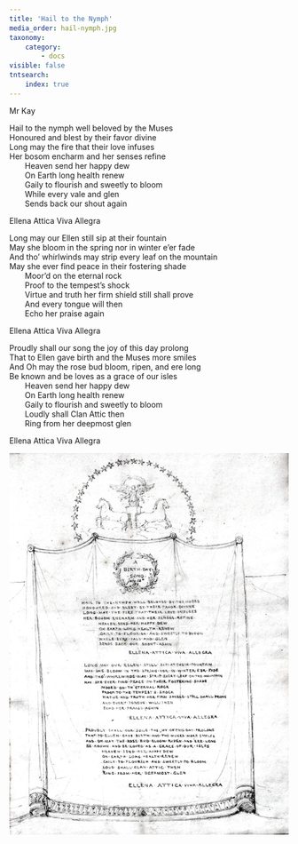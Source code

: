 ```yaml
---
title: 'Hail to the Nymph'
media_order: hail-nymph.jpg
taxonomy:
    category:
        - docs
visible: false
tntsearch:
    index: true
---
```


<div class="author">Mr Kay</div>

Hail to the nymph well beloved by the Muses  
Honoured and blest by their favor divine  
Long may the fire that their love infuses  
Her bosom encharm and her senses refine  
&emsp;&emsp;Heaven send her happy dew  
&emsp;&emsp;On Earth long health renew  
&emsp;&emsp;Gaily to flourish and sweetly to bloom  
&emsp;&emsp;While every vale and glen  
&emsp;&emsp;Sends back our shout again

Ellena Attica Viva Allegra

Long may our Ellen still sip at their fountain  
May she bloom in the spring nor in winter e’er fade  
And tho’ whirlwinds may strip every leaf on the mountain  
May she ever find peace in their fostering shade  
&emsp;&emsp;Moor’d on the eternal rock  
&emsp;&emsp;Proof to the tempest’s shock  
&emsp;&emsp;Virtue and truth her firm shield still shall prove  
&emsp;&emsp;And every tongue will then  
&emsp;&emsp;Echo her praise again

Ellena Attica Viva Allegra

Proudly shall our song the joy of this day prolong  
That to Ellen gave birth and the Muses more smiles  
And Oh may the rose bud bloom, ripen, and ere long  
Be known and be loves as a grace of our isles  
&emsp;&emsp;Heaven send her happy dew  
&emsp;&emsp;On Earth long health renew  
&emsp;&emsp;Gaily to flourish and sweetly to bloom  
&emsp;&emsp;Loudly shall Clan Attic then  
&emsp;&emsp;Ring from her deepmost glen

Ellena Attica Viva Allegra

![kay](hail-nymph.jpg)